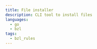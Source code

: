 ```yaml
---
title: File installer
description: CLI tool to install files
languages:
  - go
  - bzl
tags:
  - bzl_rules
---
```

